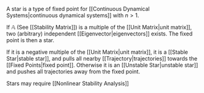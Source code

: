 A star is a type of fixed point for [[Continuous Dynamical Systems|continuous dynamical systems]] with $n>1$.

If $\mathbb A$ (See [[Stability Matrix]]) is a multiple of the [[Unit Matrix|unit matrix]], two (arbitrary) independent [[Eigenvector|eigenvectors]] exists. The fixed point is then a star. 

If it is a negative multiple of the [[Unit Matrix|unit matrix]], it is a [[Stable Star|stable star]], and pulls all nearby [[Trajectory|trajectories]] towards the [[Fixed Points|fixed point]]. Otherwise it is an [[Unstable Star|unstable star]] and pushes all trajectories away from the fixed point. 

Stars may require [[Nonlinear Stability Analysis]]